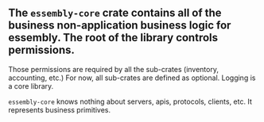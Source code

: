 ## The `essembly-core` crate contains all of the business non-application business logic for essembly. The root of the library controls permissions.  

Those permissions are required by all the sub-crates (inventory, accounting, etc.)  For now, all sub-crates are defined as optional.  Logging is a core library. 


`essembly-core` knows nothing about servers, apis, protocols, clients, etc.  It represents business primitives.

